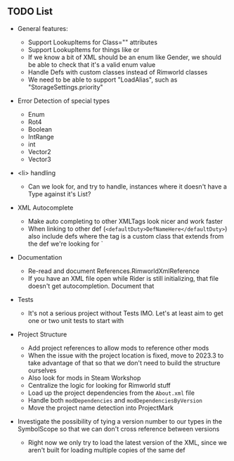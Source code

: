 ## TODO List

 * General features:
   * Support LookupItems for Class="" attributes
   * Support LookupItems for things like <thoughtWorker> or <compClass>
   * If we know a bit of XML should be an enum like Gender, we should be able to check that it's a valid enum value
   * Handle Defs with custom classes instead of Rimworld classes
   * We need to be able to support "LoadAlias", such as "StorageSettings.priority"

 * Error Detection of special types
   * Enum
   * Rot4
   * Boolean
   * IntRange
   * int
   * Vector2
   * Vector3

 * \<li> handling
   * Can we look for, and try to handle, instances where it doesn't have a Type against it's List?

 * XML Autocomplete
   * Make auto completing to other XMLTags look nicer and work faster
   * When linking to other def (`<defaultDuty>DefNameHere</defaultDuty>`) also include defs where the tag is a custom class
     that extends from the def we're looking for
`   
 * Documentation
   * Re-read and document References.RimworldXmlReference
   * If you have an XML file open while Rider is still initializing, that file doesn't get autocompletion. Document that
   
 * Tests
   * It's not a serious project without Tests IMO. Let's at least aim to get one or two unit tests to start with

 * Project Structure
   * Add project references to allow mods to reference other mods
   * When the issue with the project location is fixed, move to 2023.3 to take advantage of that so that we don't need to build the structure ourselves
   * Also look for mods in Steam Workshop
   * Centralize the logic for looking for Rimworld stuff
   * Load up the project dependencies from the `About.xml` file
   * Handle both `modDependencies` and `modDependenciesByVersion`
   * Move the project name detection into ProjectMark


 * Investigate the possibility of tying a version number to our types in the SymbolScope so that we can don't cross reference between versions
   * Right now we only try to load the latest version of the XML, since we aren't built for loading multiple copies of the same def